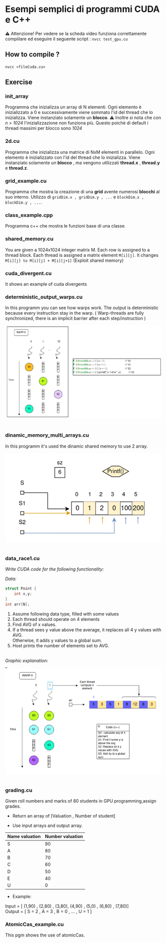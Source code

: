 # Esempi semplici di programmi CUDA e C++

⚠ Attenzione! Per vedere se la scheda video funziona correttamente compiilare ed eseguire il seguente script :  `nvcc test_gpu.cu`

## How to compile ?

`nvcc <fileCuda.cu>`

## Exercise



### init_array

Programma che inizializza un array di N elementi. Ogni elemento
è inizializzato a 0 e successivamente viene sommato l'id del thread che lo inizializza.
Viene instanziato solamente un **blocco**.
⚠ Inoltre si nota che con _n > 1024_ l'inizializzazione non funziona più.
Questo poichè di default i thread massimi per blocco sono _1024_

### 2d.cu

Programma che inizializza una matrice di NxM elementi in parallelo. Ogni elemento
è inizializzato con l'id del thread che lo inizializza.
Viene instanziato solamente un **blocco** , ma vengono utilizzati **thread.x** , **thread.y** e **thread.z**.

### grid_example.cu

Programma che mostra la creazione di una **grid** avente numerosi **blocchi** al suo interno.
Utilizzo di `gridDim.x , gridDim.y , ...` e `blockDim.x , blockDim.y , ...`.

### class_example.cpp

Programma c++ che mostra le funzioni base di una classe.

### shared_memory.cu

You are given a 1024x1024 integer matrix M.
Each row is assigned to a thread block.
Each thread is assigned a matrix element `M[i][j]`.
It changes `M[i][j] to M[i][j] + M[i][j+1]` (Exploit shared memory)

### cuda_divergent.cu

It shows an example of cuda divergents

### deterministic_output_warps.cu

In this programm you can see how warps work. The output is deterministic because every instruction stay in the warp.
( Warp-threads are fully synchronized, there is an implicit barrier after each step/instruction )


<img src ="img/deterministic_output_warps.cu.png" alt = 'img' ></img><br><br>


### dinamic_memory_multi_arrays.cu

In this programm it's used the dinamic shared memory to use 2 array.

<img src="img/dinamic_memory_multi_arrays.cu.png" alt = 'img'></img><br><br>


### data_race1.cu


_Write CUDA code for the following functionality:_

_Data:_

```c++
struct Point { 
    int x,y;
}
int arr[N]; 
```

1. Assume following data type, filled with some values
2. Each thread should operate on 4 elements  
3. Find AVG of x values.  
4. If a thread sees y value above the average, it replaces all 4 y values with AVG.  
Otherwise, it adds y values to a global sum.  
5. Host prints the number of elements set to AVG.  


<br>_Graphic explanation:_  
_
<img src ="img/data_race1.png" alt = 'img' ></img><br><br>


### grading.cu

Given roll numbers and marks of 80 students in GPU programming,assign grades.

- Return an array of  [Valuation , Number of student]

- Use input arrays and output array.

|Name valuation  |Number valuation |
|----------------|-----------------|
|S|90|
|A|80|
|B|70|
|C|60|
|D|50|
|E|40|
|U|0|

- Example:

Input = [ (1,90) , (2,80) , (3,80), (4,90) , (5,0) , (6,80) , (7,80)]  
Output = [ S = 2 , A = 3 , B = 0 , ... , U = 1 ]


### AtomicCas_example.cu

This pgm shows the use of atomicCas.